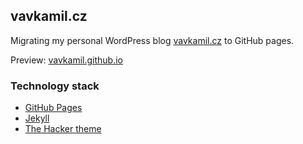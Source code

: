 ## vavkamil.cz

Migrating my personal WordPress blog [vavkamil.cz](https://vavkamil.cz) to GitHub pages.

Preview: [vavkamil.github.io](https://vavkamil.github.io/vavkamil.cz/)

### Technology stack

* [GitHub Pages](https://docs.github.com/en/github/working-with-github-pages)
* [Jekyll](https://jekyllrb.com/)
* [The Hacker theme](https://github.com/pages-themes/hacker)